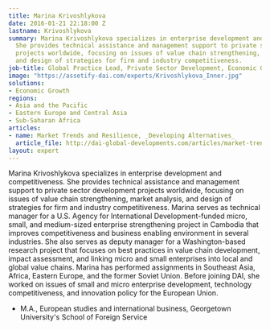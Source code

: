 ```yaml
---
title: Marina Krivoshlykova
date: 2016-01-21 22:18:00 Z
lastname: Krivoshlykova
summary: Marina Krivoshlykova specializes in enterprise development and competitiveness.
  She provides technical assistance and management support to private sector development
  projects worldwide, focusing on issues of value chain strengthening, market analysis,
  and design of strategies for firm and industry competitiveness.
job-title: Global Practice Lead, Private Sector Development, Economic Growth
image: "https://assetify-dai.com/experts/Krivoshlykova_Inner.jpg"
solutions:
- Economic Growth
regions:
- Asia and the Pacific
- Eastern Europe and Central Asia
- Sub-Saharan Africa
articles:
- name: Market Trends and Resilience, _Developing Alternatives_
  article_file: http://dai-global-developments.com/articles/market-trends-and-resilience.html
layout: expert
---
```


Marina Krivoshlykova specializes in enterprise development and competitiveness. She provides technical assistance and management support to private sector development projects worldwide, focusing on issues of value chain strengthening, market analysis, and design of strategies for firm and industry competitiveness. Marina serves as technical manager for a U.S. Agency for International Development-funded micro, small, and medium-sized enterprise strengthening project in Cambodia that improves competitiveness and business enabling environment in several industries. She also serves as deputy manager for a Washington-based research project that focuses on best practices in value chain development, impact assessment, and linking micro and small enterprises into local and global value chains. Marina has performed assignments in Southeast Asia, Africa, Eastern Europe, and the former Soviet Union. Before joining DAI, she worked on issues of small and micro enterprise development, technology competitiveness, and innovation policy for the European Union.

* M.A., European studies and international business, Georgetown University's School of Foreign Service
